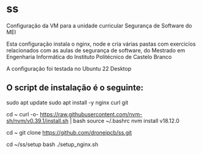 # ss
Configuração da VM para a unidade curricular Segurança de Software do MEI

Esta configuração instala o nginx, node e cria várias pastas com exercicíos
relacionados com as aulas de segurança de software, do Mestrado em Engenharia Informática
do Instituto Politécnico de Castelo Branco

A configuração foi testada no Ubuntu 22 Desktop

O script de instalação é o seguinte:
-----------------------------------------------------------

sudo apt update
sudo apt install -y nginx curl git

cd ~
curl -o- https://raw.githubusercontent.com/nvm-sh/nvm/v0.39.1/install.sh | bash
source ~/.bashrc
nvm install v18.12.0

cd ~
git clone https://github.com/droneipcb/ss.git

cd ~/ss/setup
bash ./setup_nginx.sh


